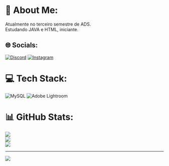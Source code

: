 # 💫 About Me:
Atualmente no terceiro semestre de ADS.<br>Estudando JAVA e HTML, iniciante.


## 🌐 Socials:
[![Discord](https://img.shields.io/badge/Discord-%237289DA.svg?logo=discord&logoColor=white)](https://discord.gg/Lguids) [![Instagram](https://img.shields.io/badge/Instagram-%23E4405F.svg?logo=Instagram&logoColor=white)](https://instagram.com/Lguidss) 

# 💻 Tech Stack:
![MySQL](https://img.shields.io/badge/mysql-%2300000f.svg?style=for-the-badge&logo=mysql&logoColor=white) ![Adobe Lightroom](https://img.shields.io/badge/Adobe%20Lightroom-31A8FF.svg?style=for-the-badge&logo=Adobe%20Lightroom&logoColor=white)
# 📊 GitHub Stats:
![](https://github-readme-stats.vercel.app/api?username=Lguids&theme=dark&hide_border=false&include_all_commits=false&count_private=false)<br/>
![](https://github-readme-streak-stats.herokuapp.com/?user=Lguids&theme=dark&hide_border=false)<br/>
![](https://github-readme-stats.vercel.app/api/top-langs/?username=Lguids&theme=dark&hide_border=false&include_all_commits=false&count_private=false&layout=compact)

---
[![](https://visitcount.itsvg.in/api?id=Lguids&icon=0&color=0)](https://visitcount.itsvg.in)

<!-- Proudly created with GPRM ( https://gprm.itsvg.in ) -->
